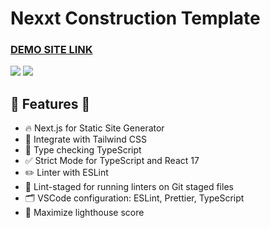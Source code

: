 # Nexxt Construction Template

### [DEMO SITE LINK](https://next-construction.netlify.app)

![](https://next-construction.netlify.app/github-image.jpg)
![](https://pagespeed-insights.herokuapp.com/?url=https://next-construction.netlify.app/&categories=performance,accessibility,best-practices,seo)

## 🎉  Features  🎉
- 🔥 Next.js for Static Site Generator
- 🎨 Integrate with Tailwind CSS
- 🎉 Type checking TypeScript
- ✅ Strict Mode for TypeScript and React 17
- ✏️ Linter with ESLint 
- 🚫 Lint-staged for running linters on Git staged files
- 🗂 VSCode configuration: ESLint, Prettier, TypeScript
- 💯 Maximize lighthouse score
